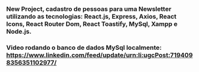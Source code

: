 ### New Project, cadastro de pessoas para uma Newsletter utilizando as tecnologias: React.js, Express, Axios, React Icons, React Router Dom, React Toastify, MySql, Xampp e Node.js.
### Video rodando o banco de dados MySql localmente: https://www.linkedin.com/feed/update/urn:li:ugcPost:7194098356351102977/
